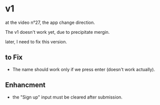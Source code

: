 # v1

at the video n°27, the app change direction.

The v1 doesn't work yet, due to precipitate mergin.

later, I need to fix this version.

## to Fix

- The name should work only if we press enter (doesn't work actually).

## Enhancment

- the "Sign up" input must be cleared after submission.